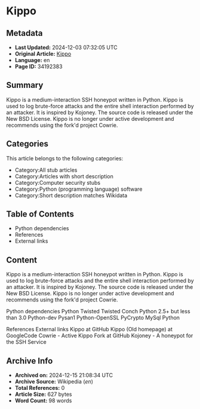# Kippo

## Metadata
- **Last Updated:** 2024-12-03 07:32:05 UTC
- **Original Article:** [Kippo](https://en.wikipedia.org/wiki/Kippo)
- **Language:** en
- **Page ID:** 34192383

## Summary
Kippo is a medium-interaction SSH honeypot written in Python. Kippo is used to log brute-force attacks and the entire shell interaction performed by an attacker. It is inspired by Kojoney. The source code is released under the New BSD License.
Kippo is no longer under active development  and recommends using the fork'd project Cowrie.

## Categories
This article belongs to the following categories:

- Category:All stub articles
- Category:Articles with short description
- Category:Computer security stubs
- Category:Python (programming language) software
- Category:Short description matches Wikidata

## Table of Contents

- Python dependencies
- References
- External links

## Content

Kippo is a medium-interaction SSH honeypot written in Python. Kippo is used to log brute-force attacks and the entire shell interaction performed by an attacker. It is inspired by Kojoney. The source code is released under the New BSD License.
Kippo is no longer under active development  and recommends using the fork'd project Cowrie.

Python dependencies
Python Twisted
Twisted Conch
Python 2.5+ but less than 3.0
Python-dev
Pysan1
Python-OpenSSL
PyCrypto
MySql Python

References
External links
Kippo at GitHub
Kippo (Old homepage) at GoogleCode
Cowrie - Active Kippo Fork at GitHub
Kojoney - A honeypot for the SSH Service

## Archive Info
- **Archived on:** 2024-12-15 21:08:34 UTC
- **Archive Source:** Wikipedia (_en_)
- **Total References:** 0
- **Article Size:** 627 bytes
- **Word Count:** 98 words
